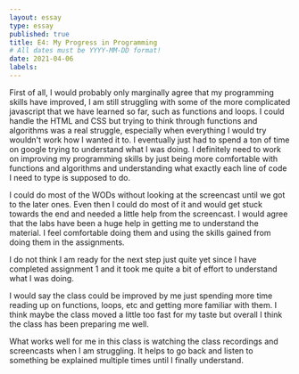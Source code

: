 ```yaml
---
layout: essay
type: essay
published: true
title: E4: My Progress in Programming
# All dates must be YYYY-MM-DD format!
date: 2021-04-06
labels:
---
```



First of all, I would probably only marginally agree that my programming skills have improved, I am still struggling with some of the more complicated javascript that we have learned so far, such as functions and loops. I could handle the HTML and CSS but trying to think through functions and algorithms was a real struggle, especially when everything I would try wouldn't work how I wanted it to. I eventually just had to spend a ton of time on google trying to understand what I was doing. I definitely need to work on improving my programming skills by just being more comfortable with functions and algorithms and understanding what exactly each line of code I need to type is supposed to do. 

I could do most of the WODs without looking at the screencast until we got to the later ones. Even then I could do most of it and would get stuck towards the end and needed a little help from the screencast. I would agree that the labs have been a huge help in getting me to understand the material. I feel comfortable doing them and using the skills gained from doing them in the assignments.

I do not think I am ready for the next step just quite yet since I have completed assignment 1 and it took me quite a bit of effort to understand what I was doing. 

I would say the class could be improved by me just spending more time reading up on functions, loops, etc and getting more familiar with them. I think maybe the class moved a little too fast for my taste but overall I think the class has been preparing me well.

What works well for me in this class is watching the class recordings and screencasts when I am struggling. It helps to go back and listen to something be explained multiple times until I finally understand.

